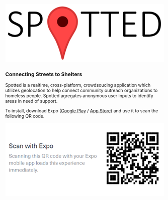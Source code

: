 # ![Spotted](https://github.com/CBSkarmory/Spotted/blob/master/assets/icons/spotted.PNG)

### Connecting Streets to Shelters

Spotted is a realtime, cross-platform, crowdsoucing application which utilizes geolocation to help connect community 
outreach organizations to homeless people. Spotted agregates anonymous user inputs to identify areas in need of support.

To install, download Expo ([Google Play](https://play.google.com/store/apps/details?id=host.exp.exponent) /
[App Store](https://www.apple.com/us/search/expo)) and use it to scan the following QR code.

![Spotted QR](https://github.com/CBSkarmory/Spotted/blob/master/assets/Spotted%20QR.PNG)

